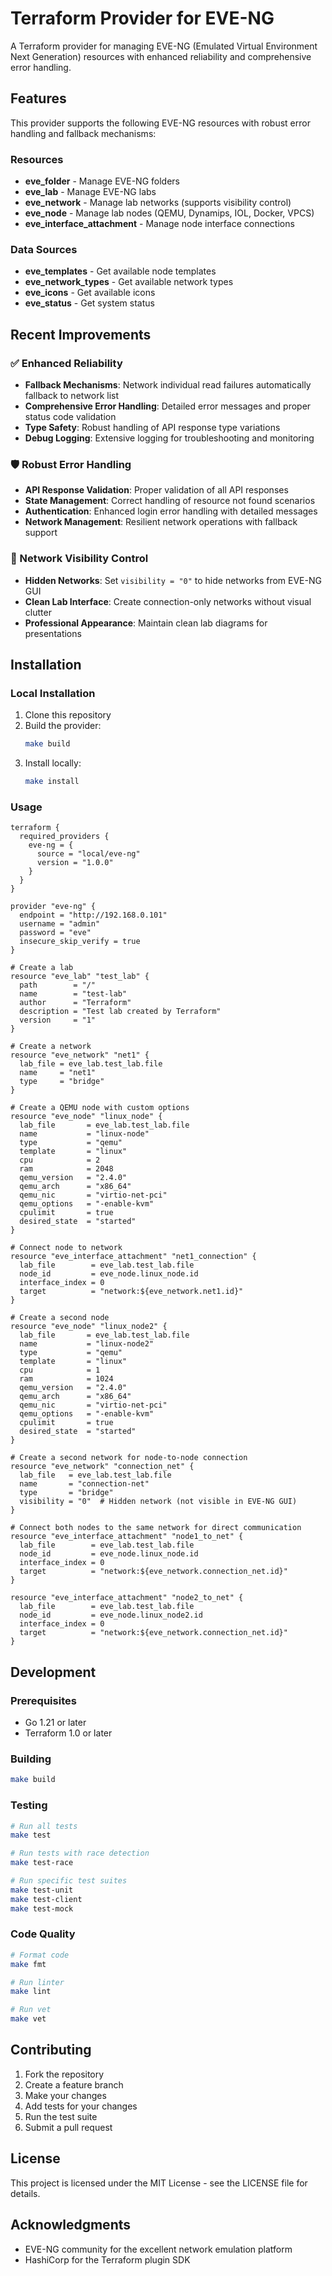 # Terraform Provider for EVE-NG

A Terraform provider for managing EVE-NG (Emulated Virtual Environment Next Generation) resources with enhanced reliability and comprehensive error handling.

## Features

This provider supports the following EVE-NG resources with robust error handling and fallback mechanisms:

### Resources
- **eve_folder** - Manage EVE-NG folders
- **eve_lab** - Manage EVE-NG labs
- **eve_network** - Manage lab networks (supports visibility control)
- **eve_node** - Manage lab nodes (QEMU, Dynamips, IOL, Docker, VPCS)
- **eve_interface_attachment** - Manage node interface connections

### Data Sources
- **eve_templates** - Get available node templates
- **eve_network_types** - Get available network types
- **eve_icons** - Get available icons
- **eve_status** - Get system status

## Recent Improvements

### ✅ Enhanced Reliability
- **Fallback Mechanisms**: Network individual read failures automatically fallback to network list
- **Comprehensive Error Handling**: Detailed error messages and proper status code validation
- **Type Safety**: Robust handling of API response type variations
- **Debug Logging**: Extensive logging for troubleshooting and monitoring

### 🛡️ Robust Error Handling
- **API Response Validation**: Proper validation of all API responses
- **State Management**: Correct handling of resource not found scenarios
- **Authentication**: Enhanced login error handling with detailed messages
- **Network Management**: Resilient network operations with fallback support

### 🎨 Network Visibility Control
- **Hidden Networks**: Set `visibility = "0"` to hide networks from EVE-NG GUI
- **Clean Lab Interface**: Create connection-only networks without visual clutter
- **Professional Appearance**: Maintain clean lab diagrams for presentations

## Installation

### Local Installation

1. Clone this repository
2. Build the provider:
   ```bash
   make build
   ```
3. Install locally:
   ```bash
   make install
   ```

### Usage

```hcl
terraform {
  required_providers {
    eve-ng = {
      source = "local/eve-ng"
      version = "1.0.0"
    }
  }
}

provider "eve-ng" {
  endpoint = "http://192.168.0.101"
  username = "admin"
  password = "eve"
  insecure_skip_verify = true
}

# Create a lab
resource "eve_lab" "test_lab" {
  path        = "/"
  name        = "test-lab"
  author      = "Terraform"
  description = "Test lab created by Terraform"
  version     = "1"
}

# Create a network
resource "eve_network" "net1" {
  lab_file = eve_lab.test_lab.file
  name     = "net1"
  type     = "bridge"
}

# Create a QEMU node with custom options
resource "eve_node" "linux_node" {
  lab_file       = eve_lab.test_lab.file
  name           = "linux-node"
  type           = "qemu"
  template       = "linux"
  cpu            = 2
  ram            = 2048
  qemu_version   = "2.4.0"
  qemu_arch      = "x86_64"
  qemu_nic       = "virtio-net-pci"
  qemu_options   = "-enable-kvm"
  cpulimit       = true
  desired_state  = "started"
}

# Connect node to network
resource "eve_interface_attachment" "net1_connection" {
  lab_file        = eve_lab.test_lab.file
  node_id         = eve_node.linux_node.id
  interface_index = 0
  target          = "network:${eve_network.net1.id}"
}

# Create a second node
resource "eve_node" "linux_node2" {
  lab_file       = eve_lab.test_lab.file
  name           = "linux-node2"
  type           = "qemu"
  template       = "linux"
  cpu            = 1
  ram            = 1024
  qemu_version   = "2.4.0"
  qemu_arch      = "x86_64"
  qemu_nic       = "virtio-net-pci"
  qemu_options   = "-enable-kvm"
  cpulimit       = true
  desired_state  = "started"
}

# Create a second network for node-to-node connection
resource "eve_network" "connection_net" {
  lab_file   = eve_lab.test_lab.file
  name       = "connection-net"
  type       = "bridge"
  visibility = "0"  # Hidden network (not visible in EVE-NG GUI)
}

# Connect both nodes to the same network for direct communication
resource "eve_interface_attachment" "node1_to_net" {
  lab_file        = eve_lab.test_lab.file
  node_id         = eve_node.linux_node.id
  interface_index = 0
  target          = "network:${eve_network.connection_net.id}"
}

resource "eve_interface_attachment" "node2_to_net" {
  lab_file        = eve_lab.test_lab.file
  node_id         = eve_node.linux_node2.id
  interface_index = 0
  target          = "network:${eve_network.connection_net.id}"
}
```

## Development

### Prerequisites
- Go 1.21 or later
- Terraform 1.0 or later

### Building
```bash
make build
```

### Testing
```bash
# Run all tests
make test

# Run tests with race detection
make test-race

# Run specific test suites
make test-unit
make test-client
make test-mock
```

### Code Quality
```bash
# Format code
make fmt

# Run linter
make lint

# Run vet
make vet
```

## Contributing

1. Fork the repository
2. Create a feature branch
3. Make your changes
4. Add tests for your changes
5. Run the test suite
6. Submit a pull request

## License

This project is licensed under the MIT License - see the LICENSE file for details.

## Acknowledgments

- EVE-NG community for the excellent network emulation platform
- HashiCorp for the Terraform plugin SDK
